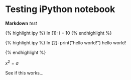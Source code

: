 # Testing iPython notebook

**Markdown** _test_

{% highlight ipy %}
In [1]: i = 10
{% endhighlight %}

{% highlight ipy %}
In [2]: print("hello world!")
hello world!

{% endhighlight %}

$x^2 = a$

See if this works...

